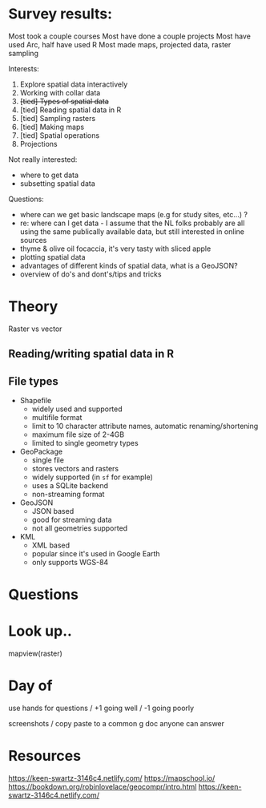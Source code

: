 # Survey results:
Most took a couple courses
Most have done a couple projects
Most have used Arc, half have used R
Most made maps, projected data, raster sampling

Interests:
1. Explore spatial data interactively
2. Working with collar data
3. ~~[tied] Types of spatial data~~
3. [tied] Reading spatial data in R
3. [tied] Sampling rasters
3. [tied] Making maps
3. [tied] Spatial operations
4. Projections

Not really interested:
* where to get data
* subsetting spatial data

Questions:
* where can we get basic landscape maps (e.g for study sites, etc...) ?
* re: where can I get data - I assume that the NL folks probably are all using the same publically available data, but still interested in online sources
*  thyme & olive oil focaccia, it's very tasty with sliced apple
* plotting spatial data
* advantages of different kinds of spatial data, what is a GeoJSON?
* overview of do's and dont's/tips and tricks



# Theory
Raster vs vector


## Reading/writing spatial data in R 



## File types

* Shapefile
	+ widely used and supported
	- multifile format
	- limit to 10 character attribute names, automatic renaming/shortening
	- maximum file size of 2-4GB
	- limited to single geometry types
* GeoPackage
	+ single file
	+ stores vectors and rasters
	+ widely supported (in `sf` for example)
	+ uses a SQLite backend
	- non-streaming format
* GeoJSON
	+ JSON based
	+ good for streaming data
	- not all geometries supported 
* KML
	 + XML based
	 + popular since it's used in Google Earth
	 - only supports WGS-84




# Questions

# Look up.. 
mapview(raster)


# Day of
use hands for questions / +1 going well / -1 going poorly

screenshots / copy paste to a common g doc
anyone can answer



# Resources
https://keen-swartz-3146c4.netlify.com/
https://mapschool.io/
https://bookdown.org/robinlovelace/geocompr/intro.html
https://keen-swartz-3146c4.netlify.com/
